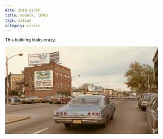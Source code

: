 ```yaml
---
date: 2018-11-04
title: Newark, 1970s
tags: cities
category: cities
---
```


This building looks crazy.

![newark.jpg](https://raw.githubusercontent.com/muneer78/muneer78.github.io/master/images/newark.jpg)
